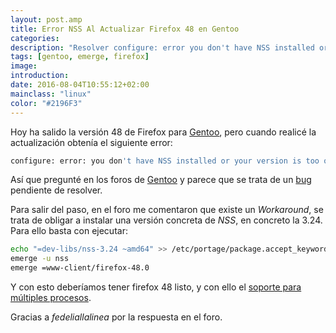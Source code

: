 ```yaml
---
layout: post.amp
title: Error NSS Al Actualizar Firefox 48 en Gentoo
categories:
description: "Resolver configure: error you don't have NSS installed or your version is too old al actualizar Firefox 48"
tags: [gentoo, emerge, firefox]
image:
introduction:
date: 2016-08-04T10:55:12+02:00
mainclass: "linux"
color: "#2196F3"
---
```


Hoy ha salido la versión 48 de Firefox para [Gentoo](/como-instalar-actualizar-elminar-paquetes-gentoo/ "Instalar y actualizar Gentoo"), pero cuando realicé la actualización obtenía el siguiente error:

```bash
configure: error: you don't have NSS installed or your version is too old
```

<!--ad-->

Así que pregunté en los foros de [Gentoo](https://forums.gentoo.org/viewtopic-p-7951120.html#7951120 "Can't update to firefox 48") y parece que se trata de un [bug](https://bugs.gentoo.org/show_bug.cgi?id=590424) pendiente de resolver.

Para salir del paso, en el foro me comentaron que existe un _Workaround_, se trata de obligar a instalar una versión concreta de _NSS_, en concreto la 3.24. Para ello basta con ejecutar:

```bash
echo "=dev-libs/nss-3.24 ~amd64" >> /etc/portage/package.accept_keywords
emerge -u nss
emerge =www-client/firefox-48.0
```

Y con esto deberíamos tener firefox 48 listo, y con ello el [soporte para múltiples procesos](http://www.genbeta.com/navegadores/el-nuevo-firefox-48-incluye-por-fin-soporte-para-multiples-procesos "El nuevo Firefox 48 incluye por fin soporte para múltiples procesos").

Gracias a _fedeliallalinea_ por la respuesta en el foro.
